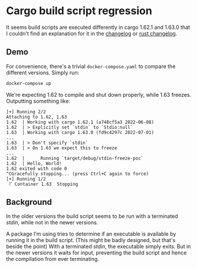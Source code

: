 # Cargo build script regression
It seems build scripts are executed differently in cargo 1.62.1 and 1.63.0 that I couldn't find an explanation for it in the [changelog](https://github.com/rust-lang/cargo/blob/master/CHANGELOG.md) or [rust changelog](https://github.com/rust-lang/rust/blob/master/RELEASES.md#version-1630-2022-08-11).

## Demo
For convenience, there's a trivial `docker-compose.yaml` to compare the different versions. Simply run:
```sh
docker-compose up
```

We're expecting 1.62 to compile and shut down properly, while 1.63 freezes. Outputting something like:
```
[+] Running 2/2
Attaching to 1.62, 1.63
1.62  | Working with cargo 1.62.1 (a748cf5a3 2022-06-08)
1.62  | > Explicitly set `stdin` to `Stdio:null`
1.63  | Working with cargo 1.63.0 (fd9c4297c 2022-07-01)
...
1.63  | > Don't specify `stdin`
1.63  | > On 1.63 we expect this to freeze
...
1.62  |      Running `target/debug/stdin-freeze-poc`
1.62  | Hello, World!
1.62 exited with code 0
^CGracefully stopping... (press Ctrl+C again to force)
[+] Running 1/2
 ⠏ Container 1.63  Stopping
```

## Background
In the older versions the build script seems to be run with a terminated _stdin_, while not in the newer versions.

A package I'm using tries to determine if an executable is available by running it in the build script.
(This might be badly designed, but that's beside the point)
With a terminated _stdin_, the executable simply exits.
But in the newer versions it waits for input, preventing the build script and hence the compilation from ever terminating.
